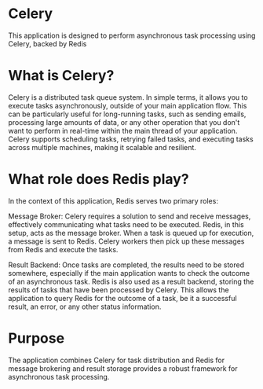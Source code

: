 # Celery
This application is designed to perform asynchronous task processing using Celery, backed by Redis
# What is Celery?
Celery is a distributed task queue system. In simple terms, it allows you to execute tasks asynchronously, outside of your main application flow. This can be particularly useful for long-running tasks, such as sending emails, processing large amounts of data, or any other operation that you don't want to perform in real-time within the main thread of your application. Celery supports scheduling tasks, retrying failed tasks, and executing tasks across multiple machines, making it scalable and resilient. 
# What role does Redis play?  
In the context of this application, Redis serves two primary roles:  

Message Broker: Celery requires a solution to send and receive messages, effectively communicating what tasks need to be executed. Redis, in this setup, acts as the message broker. When a task is queued up for execution, a message is sent to Redis. Celery workers then pick up these messages from Redis and execute the tasks.

Result Backend: Once tasks are completed, the results need to be stored somewhere, especially if the main application wants to check the outcome of an asynchronous task. Redis is also used as a result backend, storing the results of tasks that have been processed by Celery. This allows the application to query Redis for the outcome of a task, be it a successful result, an error, or any other status information.  

# Purpose
The application combines Celery for task distribution and Redis for message brokering and result storage provides a robust framework for asynchronous task processing.
